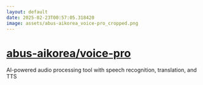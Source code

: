 ```yaml
---
layout: default
date: 2025-02-23T00:57:05.318420
image: assets/abus-aikorea_voice-pro_cropped.png
---
```


# [abus-aikorea/voice-pro](https://github.com/abus-aikorea/voice-pro)

AI-powered audio processing tool with speech recognition, translation, and TTS
